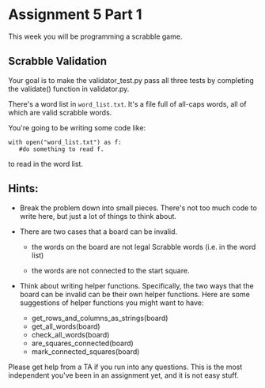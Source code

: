 # Assignment 5 Part 1

This week you will be programming a scrabble game.


## Scrabble Validation

Your goal is to make the validator_test.py pass all three tests by
completing the validate() function in validator.py.

There's a word list in `word_list.txt`.  It's a file full of all-caps words, all
of which are valid scrabble words.

You're going to be writing some code like:

    with open("word_list.txt") as f:
       #do something to read f.

to read in the word list.


## Hints:

* Break the problem down into small pieces.  There's not too much code to
write here, but just a lot of things to think about.

* There are two cases that a board can be invalid.

  - the words on the board are not legal Scrabble words (i.e. in the word list)

  - the words are not connected to the start square.


* Think about writing helper functions.  Specifically, the two ways that the
board can be invalid can be their own helper functions.  Here are some
suggestions of helper functions you might want to have:

  * get_rows_and_columns_as_strings(board)
  * get_all_words(board)
  * check_all_words(board)
  * are_squares_connected(board)
  * mark_connected_squares(board)

Please get help from a TA if you run into any questions.  This is the most independent you've been in an assignment yet, and it is not easy stuff.